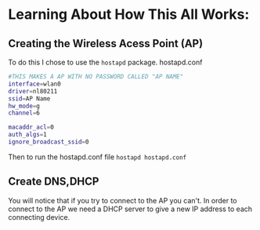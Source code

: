 # Learning About How This All Works:
## Creating the Wireless Acess Point (AP)
To do this I chose to use the ```hostapd``` package.
hostapd.conf
```bash
#THIS MAKES A AP WITH NO PASSWORD CALLED "AP NAME"
interface=wlan0
driver=nl80211
ssid=AP Name
hw_mode=g
channel=6

macaddr_acl=0
auth_algs=1
ignore_broadcast_ssid=0
```
Then to run the hostapd.conf file ```hostapd hostapd.conf```

## Create DNS,DHCP
You will notice that if you try to connect to the AP you can't. 
In order to connect to the AP we need a DHCP server to give a new IP address to each connecting device.

